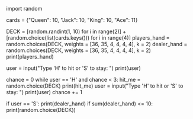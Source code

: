 import random

cards = {"Queen": 10, "Jack": 10, "King": 10, "Ace": 11} 

DECK = [random.randint(1, 10) for i in range(2)] + [random.choice(list(cards.keys())) for i in range(4)]
players_hand = random.choices(DECK, weights = [36, 35, 4, 4, 4, 4], k = 2)
dealer_hand = random.choices(DECK, weights = [36, 35, 4, 4, 4, 4], k = 2)
print(players_hand)

user = input("Type 'H' to hit or 'S' to stay: ")
print(user)

chance = 0
while user == 'H' and chance < 3:
  hit_me = random.choice(DECK)
  print(hit_me)
  user = input("Type 'H' to hit or 'S' to stay: ")
  print(user)
  chance += 1

if user == 'S':
  print(dealer_hand)
  if sum(dealer_hand) <= 10:
    print(random.choice(DECK))
